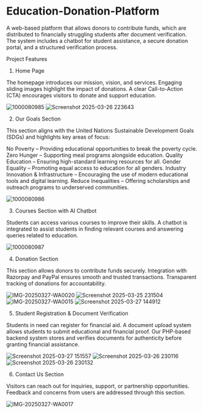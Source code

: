 # Education-Donation-Platform
A web-based platform that allows donors to contribute funds, which are distributed to financially struggling students after document verification. The system includes a chatbot for student assistance, a secure donation portal, and a structured verification process.

Project Features

1. Home Page
   
The homepage introduces our mission, vision, and services.
Engaging sliding images highlight the impact of donations.
A clear Call-to-Action (CTA) encourages visitors to donate and support education.

![1000080985](https://github.com/user-attachments/assets/f617dbbd-6c7d-4f75-8f47-67c0f1966284) 
![Screenshot 2025-03-26 223643](https://github.com/user-attachments/assets/c990dad4-85d9-4538-bd56-612ee8b8db3b)




2. Our Goals Section
   
This section aligns with the United Nations Sustainable Development Goals (SDGs) and highlights key areas of focus:

No Poverty – Providing educational opportunities to break the poverty cycle.
Zero Hunger – Supporting meal programs alongside education.
Quality Education – Ensuring high-standard learning resources for all.
Gender Equality – Promoting equal access to education for all genders.
Industry Innovation & Infrastructure – Encouraging the use of modern educational tools and digital learning.
Reduce Inequalities – Offering scholarships and outreach programs to underserved communities.

![1000080986](https://github.com/user-attachments/assets/f7d70b68-25cd-4ab4-8d20-de45847b86db)



3. Courses Section with AI Chatbot
   
Students can access various courses to improve their skills.
A chatbot is integrated to assist students in finding relevant courses and answering queries related to education.

![1000080987](https://github.com/user-attachments/assets/e42e20e9-35f5-417d-9539-adab1dcf773c)



4. Donation Section
   
This section allows donors to contribute funds securely.
Integration with Razorpay and PayPal ensures smooth and trusted transactions.
Transparent tracking of donations for accountability.

![IMG-20250327-WA0020](https://github.com/user-attachments/assets/2815e93b-5629-40cd-94cd-771042d3a984)
![Screenshot 2025-03-25 231504](https://github.com/user-attachments/assets/ea0a6f1a-f460-475f-8518-f326da38a87c)
![IMG-20250327-WA0015](https://github.com/user-attachments/assets/4b2a0abd-e8bc-490b-9481-c877fb6a3151)
![Screenshot 2025-03-27 144912](https://github.com/user-attachments/assets/7d0c3cfe-4c91-4edf-b16c-21337f2a0a5e)



5. Student Registration & Document Verification
   
Students in need can register for financial aid.
A document upload system allows students to submit educational and financial proof.
Our PHP-based backend system stores and verifies documents for authenticity before granting financial assistance.

![Screenshot 2025-03-27 151557](https://github.com/user-attachments/assets/6b75b348-cd83-48cc-b24d-3d29b39ef1f2)
![Screenshot 2025-03-26 230116](https://github.com/user-attachments/assets/e13e9611-c37f-419a-9e28-887099a96201)
![Screenshot 2025-03-26 230132](https://github.com/user-attachments/assets/222a759f-c495-4729-8122-c1a5be058a00)







6. Contact Us Section
   
Visitors can reach out for inquiries, support, or partnership opportunities.
Feedback and concerns from users are addressed through this section.

![IMG-20250327-WA0017](https://github.com/user-attachments/assets/26f2f530-a454-4edb-aa01-ccbc7cc744ee)













